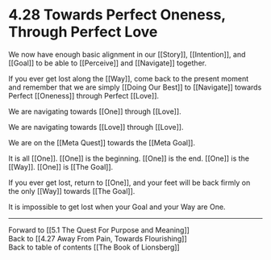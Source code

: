 # 4.28 Towards Perfect Oneness, Through Perfect Love

We now have enough basic alignment in our [[Story]], [[Intention]], and [[Goal]] to be able to [[Perceive]] and [[Navigate]] together. 

If you ever get lost along the [[Way]], come back to the present moment and remember that we are simply [[Doing Our Best]] to [[Navigate]] towards Perfect [[Oneness]] through Perfect [[Love]]. 

We are navigating towards [[One]] through [[Love]]. 

We are navigating towards [[Love]] through [[Love]].

We are on the [[Meta Quest]] towards the [[Meta Goal]]. 

It is all [[One]]. [[One]] is the beginning. [[One]] is the end. [[One]] is the [[Way]]. [[One]] is [[The Goal]]. 

If you ever get lost, return to [[One]], and your feet will be back firmly on the only [[Way]] towards [[The Goal]].  

It is impossible to get lost when your Goal and your Way are One. 

___

Forward to [[5.1 The Quest For Purpose and Meaning]]  
Back to [[4.27 Away From Pain, Towards Flourishing]]    
Back to table of contents [[The Book of Lionsberg]]  
